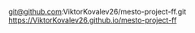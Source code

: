 git@github.com:ViktorKovalev26/mesto-project-ff.git
https://ViktorKovalev26.github.io/mesto-project-ff

